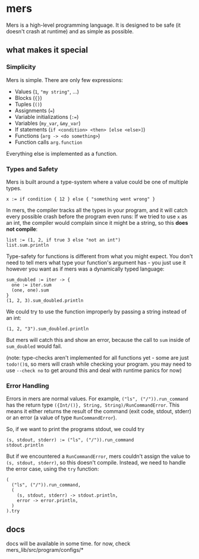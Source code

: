 # mers

Mers is a high-level programming language.
It is designed to be safe (it doesn't crash at runtime) and as simple as possible.

## what makes it special

### Simplicity

Mers is simple. There are only few expressions:

- Values (`1`, `"my string"`, ...)
- Blocks (`{}`)
- Tuples (`()`)
- Assignments (`=`)
- Variable initializations (`:=`)
- Variables (`my_var`, `&my_var`)
- If statements (`if <condition> <then> [else <else>]`)
- Functions (`arg -> <do something>`)
- Function calls `arg.function`

Everything else is implemented as a function.

### Types and Safety

Mers is built around a type-system where a value could be one of multiple types.
```
x := if condition { 12 } else { "something went wrong" }
```
In mers, the compiler tracks all the types in your program,
and it will catch every possible crash before the program even runs:
If we tried to use `x` as an int, the compiler would complain since it might be a string, so this **does not compile**:
```
list := (1, 2, if true 3 else "not an int")
list.sum.println
```

Type-safety for functions is different from what you might expect.
You don't need to tell mers what type your function's argument has - you just use it however you want as if mers was a dynamically typed language:
```
sum_doubled := iter -> {
  one := iter.sum
  (one, one).sum
}
(1, 2, 3).sum_doubled.println
```
We could try to use the function improperly by passing a string instead of an int:
```
(1, 2, "3").sum_doubled.println
```
But mers will catch this and show an error, because the call to `sum` inside of `sum_doubled` would fail.

(note: type-checks aren't implemented for all functions yet - some are just `todo!()`s, so mers will crash while checking your program. you may need to use `--check no` to get around this and deal with runtime panics for now)

### Error Handling

Errors in mers are normal values.
For example, `("ls", ("/")).run_command` has the return type `({Int/()}, String, String)/RunCommandError`.
This means it either returns the result of the command (exit code, stdout, stderr) or an error (a value of type `RunCommandError`).

So, if we want to print the programs stdout, we could try

```
(s, stdout, stderr) := ("ls", ("/")).run_command
stdout.println
```

But if we encountered a `RunCommandError`, mers couldn't assign the value to `(s, stdout, stderr)`, so this doesn't compile.
Instead, we need to handle the error case, using the `try` function:

```
(
  ("ls", ("/")).run_command,
  (
    (s, stdout, stderr) -> stdout.println,
    error -> error.println,
  )
).try
```

## docs

docs will be available in some time. for now, check mers_lib/src/program/configs/*
